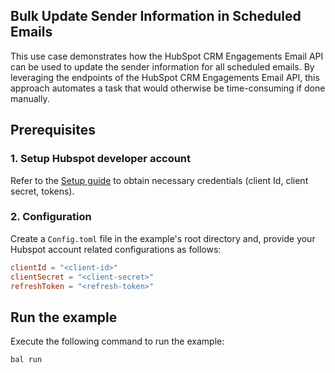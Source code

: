 ## Bulk Update Sender Information in Scheduled Emails

This use case demonstrates how the HubSpot CRM Engagements Email API can be used to update the sender information for all scheduled emails. By leveraging the endpoints of the HubSpot CRM Engagements Email API, this approach automates a task that would otherwise be time-consuming if done manually.

## Prerequisites

### 1. Setup Hubspot developer account

Refer to the [Setup guide](../../ballerina/Package.md#setup-guide) to obtain necessary credentials (client Id, client secret, tokens).

### 2. Configuration

Create a `Config.toml` file in the example's root directory and, provide your Hubspot account related configurations as follows:

```toml
clientId = "<client-id>"
clientSecret = "<client-secret>"
refreshToken = "<refresh-token>"
```

## Run the example

Execute the following command to run the example:

```bash
bal run
```
